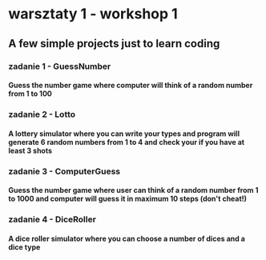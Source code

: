 # warsztaty 1 - workshop 1
## A few simple projects just to learn coding
### zadanie 1 - GuessNumber
#### Guess the number game where computer will think of a random number from 1 to 100
### zadanie 2 - Lotto
#### A lottery simulator where you can write your types and program will generate 6 random numbers from 1 to 4 and check your if you have at least 3 shots
### zadanie 3 - ComputerGuess
#### Guess the number game where user can think of a random number from 1 to 1000 and computer will guess it in maximum 10 steps (don't cheat!)
### zadanie 4 - DiceRoller
#### A dice roller simulator where you can choose a number of dices and a dice type
